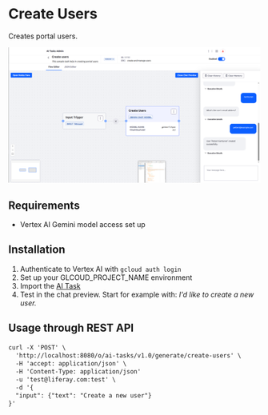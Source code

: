 # Create Users

Creates portal users.

![Create Users](create-users.png "Create Users")

## Requirements

* Vertex AI Gemini model access set up

## Installation

1. Authenticate to Vertex AI with `gcloud auth login`
1. Set up your GLCOUD_PROJECT_NAME environment 
1. Import the [AI Task](./create-users.json)
1. Test in the chat preview. Start for example with: _I'd like to create a new user._


## Usage through REST API

```
curl -X 'POST' \
  'http://localhost:8080/o/ai-tasks/v1.0/generate/create-users' \
  -H 'accept: application/json' \
  -H 'Content-Type: application/json' 
  -u 'test@liferay.com:test' \
  -d '{
  "input": {"text": "Create a new user"}
}'
```
